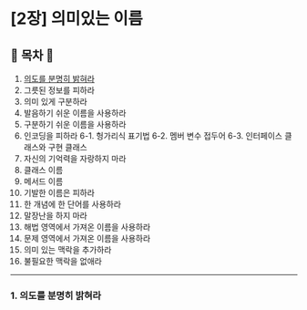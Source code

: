 # [2장] 의미있는 이름

## 🧾 목차 🧾
1. [의도를 분명히 밝혀라](#의도를_분명히_밝혀라)
2. 그릇된 정보를 피하라
3. 의미 있게 구분하라
4. 발음하기 쉬운 이름을 사용하라
5. 구분하기 쉬운 이름을 사용하라
6. 인코딩을 피하라
    6-1. 헝가리식 표기법
    6-2. 멤버 변수 접두어
    6-3. 인터페이스 클래스와 구현 클래스
7. 자신의 기억력을 자랑하지 마라
8. 클래스 이름
9. 메서드 이름
10. 기발한 이름은 피하라
11. 한 개념에 한 단어를 사용하라
12. 말장난을 하지 마라
13. 해법 영역에서 가져온 이름을 사용하라
14. 문제 영역에서 가져온 이름을 사용하라
15. 의미 있는 맥락을 추가하라
16. 불필요한 맥락을 없애라

---
### 1. 의도를 분명히 밝혀라

